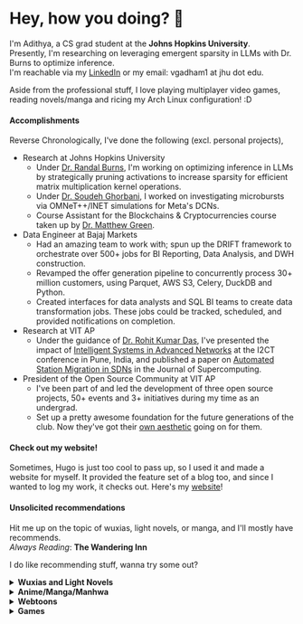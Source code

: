# Hey, how you doing? 👋

I'm Adithya, a CS grad student at the **Johns Hopkins University**. \
Presently, I'm researching on leveraging emergent sparsity in LLMs with Dr. Burns to optimize inference. \
I'm reachable via my [LinkedIn][3] or my email: vgadham1 at jhu dot edu.

Aside from the professional stuff, I love playing multiplayer video games, reading novels/manga and ricing my Arch Linux configuration! :D

#### Accomplishments

Reverse Chronologically, I've done the following (excl. personal projects),
- Research at Johns Hopkins University
  + Under [Dr. Randal Burns](https://randalburns.github.io/), I'm working on optimizing inference in LLMs by strategically pruning activations to increase sparsity for efficient matrix multiplication kernel operations.
  + Under [Dr. Soudeh Ghorbani](https://soudeh.net), I worked on investigating microbursts via OMNeT++/INET simulations for Meta's DCNs.
  + Course Assistant for the Blockchains & Cryptocurrencies course taken up by [Dr. Matthew Green](https://spar.isi.jhu.edu/~mgreen/).
- Data Engineer at Bajaj Markets
  + Had an amazing team to work with; spun up the DRIFT framework to orchestrate over 500+ jobs for BI Reporting, Data Analysis, and DWH construction.
  + Revamped the offer generation pipeline to concurrently process 30+ million customers, using Parquet, AWS S3, Celery, DuckDB and Python.
  + Created interfaces for data analysts and SQL BI teams to create data transformation jobs. These jobs could be tracked, scheduled, and provided notifications on completion.
- Research at VIT AP
  + Under the guidance of [Dr. Rohit Kumar Das](https://rohitdas01.github.io/), I've presented the impact of [Intelligent Systems in Advanced Networks](https://ieeexplore.ieee.org/abstract/document/10126117) at the I2CT conference in Pune, India, and published a paper on [Automated Station Migration in SDNs](https://link.springer.com/article/10.1007/s11227-023-05392-z) in the Journal of Supercomputing.
- President of the Open Source Community at VIT AP
  + I've been part of and led the development of three open source projects, 50+ events and 3+ initiatives during my time as an undergrad.
  + Set up a pretty awesome foundation for the future generations of the club. Now they've got their [own aesthetic](https://oscvitap.org/) going on for them.

#### Check out my website!
Sometimes, Hugo is just too cool to pass up, so I used it and made a website for myself. It provided the feature set of a blog too, and since I wanted to log my work, it checks out.
Here's my [website][4]!

#### Unsolicited recommendations
Hit me up on the topic of wuxias, light novels, or manga, and I'll mostly have recommends.\
*Always Reading*: __The Wandering Inn__

I do like recommending stuff, wanna try some out?
<details>
  <summary><b>Wuxias and Light Novels</b></summary>
  Against The Gods<br>
  Tales of Demons and Gods<br>
  Spirit Realm<br>
  Coiling Dragon<br>
  I Shall Seal The Heavens<br>
  Library of Heaven's Path<br>
</details>
<details>
  <summary><b>Anime/Manga/Manhwa</b></summary>
  One Piece<br>
  Naruto<br>
  Fairy Tail<br>
  Vinland Saga<br>
  Re:Zero<br>
  Mushuko Tensei<br>
  Oshi no Ko<br>
  Made in Abyss<br>
  Kenichi: The Mightiest Disciple<br>
  ---<br>
  Blue Box<br>
  The Dangers in my Heart<br>
  Nijiiro Days<br>
  Komi-san wa Komyushou Desu<br>
  Kaguya-sama wa Kokurasetai<br>
  Horimiya<br>
  Tomo-chan wa Onnanoko!<br>
  Nan Hao & Shang Feng<br>
  Tamen de Gushi<br>
  Kanojo, Okarishimasu<br>
  Boku to Kimi no Taisetsu na Hanashi<br>
  Domestic na Kanojo<br>
  The Apothecary Diaries<br>
  Grand Blue Dreaming<br>
  ---<br>
  Breaker<br>
  Breaker: New Waves<br>
</details>
<details>
  <summary><b>Webtoons</b></summary>
  Return of the Mount Hua Sect<br>
  Wind Breaker<br>
  The Greatest Estate Developer<br>
  Trash of the Count's Family<br>
  Solo Leveling<br>
  Murim Login<br>
  Infinite Leveling: Murim<br>
  Legend of the Northern Blade<br>
  Peerless Dad<br>
  Re-Life<br>
  unOrdinary<br>
  Tower of God<br>
  Omniscient Reader's Viewpoint<br>
  The Novel's Extra (Remake)<br>
</details>
<details>
  <summary><b>Games</b></summary>
  The First Berserker: Khazan (WIP)<br>
  Hollow Knight<br>
  Celeste<br>
  Hades (WIP)<br>
  Dark Souls 1, 3 (WIP)<br>
  Elden Ring (WIP)<br>
  Blasphemous 1, 2<br>
  Aveyond Series<br>
  ---<br>
  CS:GO<br>
  Valorant (discontinued)<br>
  DoTA 2 (discontinued)<br>
  Apex Legends<br>
</details>

<!-- icons with padding -->

[1.1]: http://i.imgur.com/tXSoThF.png (twitter icon with padding)
[2.1]: http://i.imgur.com/0o48UoR.png (github icon with padding)

<!-- icons without padding -->

[1.2]: http://i.imgur.com/wWzX9uB.png (twitter icon without padding)
[2.2]: http://i.imgur.com/9I6NRUm.png (github icon without padding)
[3.2]: https://raw.githubusercontent.com/MartinHeinz/MartinHeinz/master/linkedin-3-16.png (LinkedIn icon without padding)


<!-- links to your social media accounts -->

[1]: https://twitter.com/datadi3
[2]: https://github.com/dat-adi
[3]: https://www.linkedin.com/in/datta-adithya/
[4]: https://heltale.com

<!-- Resources -->
<!-- Icons: https://simpleicons.org/ -->
<!-- GitHub Stats: https://github.com/anuraghazra/github-readme-stats -->
<!-- Emojis: https://emojipedia.org/emoji/ -->
<!-- Shields: https://shields.io/ -->
<!-- Awesome GitHub Profile README: https://github.com/abhisheknaiidu/awesome-github-profile-readme -->
